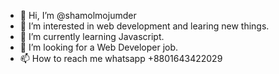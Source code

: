 - 👋 Hi, I’m @shamolmojumder
- 👀 I’m interested in web development and learing new things.
- 🌱 I’m currently learning Javascript.
- 💞️ I’m looking for a Web Developer job.
- 📫 How to reach me whatsapp +8801643422029

<!---
shamolmojumder/shamolmojumder is a ✨ special ✨ repository because its `README.md` (this file) appears on your GitHub profile.
You can click the Preview link to take a look at your changes.
--->

